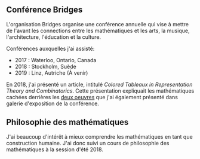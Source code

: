 ## Conférence Bridges

L'organisation Bridges organise une conférence annuelle qui vise à mettre de l'avant les connections entre les mathématiques et les arts, la musique, l'architecture, l'éducation et la culture.

Conférences auxquelles j'ai assisté:
- 2017 : Waterloo, Ontario, Canada
- 2018 : Stockholm, Suède
- 2019 : Linz, Autriche (À venir)

En 2018, j'ai présenté un article, intitulé *Colored Tableaux in Representation Theory and Combinatorics*. Cette présentation expliquait les mathématiques cachées derrières les [deux oeuvres](http://gallery.bridgesmathart.org/exhibitions/2018-bridges-conference/flo_salut) que j'ai également présenté dans galerie d'exposition de la conférence.

## Philosophie des mathématiques

J'ai beaucoup d'intérêt à mieux comprendre les mathématiques en tant que construction humaine. J'ai donc suivi un cours de philosophie des mathématiques à la session d'été 2018.
